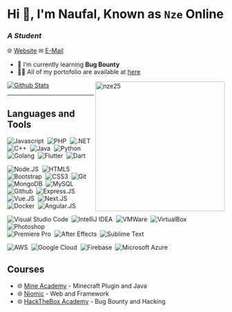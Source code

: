 # Hi 👋, I'm Naufal, Known as `Nze` Online
### *A Student*

🌐 [Website](https://nze.estrium.net)
✉ [E-Mail](https://nze.estrium.net)

- 🌱 I’m currently learning **Bug Bounty**
- 👨‍💻 All of my portofolio are available at [here](https://nze.estrium.net)

[![Github Stats](https://github-readme-stats-ex2p.vercel.app/api?username=nze25&show_icons=true&locale=en)](https://github.com/anuraghazra/github-readme-stats)
<img src="https://github-readme-stats-ex2p.vercel.app/api/top-langs?username=nze25&show_icons=true&locale=en&langs_count=10" align="right" alt="nze25" width="300px" />

---

## Languages and Tools

![Javascript](https://img.shields.io/badge/-Javascript-blue?style=flat&logo=javascript)&nbsp;
![PHP](https://img.shields.io/badge/-PHP-blue?style=flat&logo=php)&nbsp;
![.NET](https://img.shields.io/badge/-.NET-blue?style=flat&logo=dotnet)&nbsp;
![C++](https://img.shields.io/badge/-C++-blue?style=flat&logo=cplusplus)&nbsp;
![Java](https://img.shields.io/badge/-Java-blue?style=flat&logo=java)&nbsp;
![Python](https://img.shields.io/badge/-Python-blue?style=flat&logo=python)&nbsp;
![Golang](https://img.shields.io/badge/-Golang-blue?style=flat&logo=go)&nbsp;
![Flutter](https://img.shields.io/badge/-Flutter-blue?style=flat&logo=flutter)&nbsp;
![Dart](https://img.shields.io/badge/-Dart-blue?style=flat&logo=dart)&nbsp;

![Node.JS](https://img.shields.io/badge/-Node.JS-blue?style=flat&logo=node.js)&nbsp;
![HTML5](https://img.shields.io/badge/-HTML5-blue?style=flat&logo=html5)&nbsp;  
![Bootstrap](https://img.shields.io/badge/-Bootstrap-blue?style=flat&logo=bootstrap)&nbsp;
![CSS3](https://img.shields.io/badge/-CSS3-blue?style=flat&logo=css3&logoColor=039be5)&nbsp;
![Git](https://img.shields.io/badge/-Git-blue?style=flat&logo=git)&nbsp;
![MongoDB](https://img.shields.io/badge/-MongoDB-blue?style=flat&logo=mongodb)&nbsp;
![MySQL](https://img.shields.io/badge/-MySQL-blue?style=flat&logo=mysql)&nbsp;
![Github](https://img.shields.io/badge/-Github-blue?style=flat&logo=github)&nbsp;
![Express.JS](https://img.shields.io/badge/-Express-blue?style=flat&logo=express)&nbsp;
![Vue.JS](https://img.shields.io/badge/-Vue-blue?style=flat&logo=vuedotjs)&nbsp;
![Next.JS](https://img.shields.io/badge/-NextJS-blue?style=flat&logo=nextdotjs)&nbsp;
![Docker](https://img.shields.io/badge/-Docker-blue?style=flat&logo=docker)&nbsp;
![Angular.JS](https://img.shields.io/badge/-Angular-blue?style=flat&logo=angular)&nbsp;

![Visual Studio Code](https://img.shields.io/badge/-Visual%20Studio%20Code-blue?style=flat&logo=visualstudiocode)&nbsp;
![IntelliJ IDEA](https://img.shields.io/badge/-IntelliJ%20IDEA-blue?style=flat&logo=intellijidea)&nbsp;
![VMWare](https://img.shields.io/badge/-VMWare-blue?style=flat&logo=vmware)&nbsp;
![VirtualBox](https://img.shields.io/badge/-VirtualBox-blue?style=flat&logo=virtualbox)&nbsp;
![Photoshop](https://img.shields.io/badge/-Photoshop-blue?style=flat&logo=adobephotoshop)&nbsp;  
![Premiere Pro](https://img.shields.io/badge/-Premiere%20Pro-blue?style=flat&logo=adobepremierepro)&nbsp;
![After Effects](https://img.shields.io/badge/-Adobe%20After%20Effects-blue?style=flat&logo=adobeaftereffects)&nbsp;
![Sublime Text](https://img.shields.io/badge/-Sublime%20Text-blue?style=flat&logo=sublimetext)&nbsp;

![AWS](https://img.shields.io/badge/-AWS-blue?style=flat&logo=amazonaws)&nbsp;
![Google Cloud](https://img.shields.io/badge/-Google%20Cloud-blue?style=flat&logo=googlecloud)&nbsp;
![Firebase](https://img.shields.io/badge/-Firebase-blue?style=flat&logo=firebase)&nbsp;
![Microsoft Azure](https://img.shields.io/badge/-Microsoft%20Azure-blue?style=flat&logo=microsoftazure)&nbsp;

## Courses

- 🌐 [Mine Academy](https://mineacademy.org) - Minecraft Plugin and Java
- 🌐 [Niomic](https://niomic.id/) - Web and Framework
- 🌐 [HackTheBox Academy](https://academy.hackthebox.com/) - Bug Bounty and Hacking
